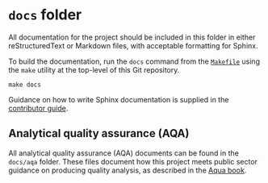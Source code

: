 # `docs` folder

All documentation for the project should be included in this folder in either reStructuredText or Markdown files, with
acceptable formatting for Sphinx.

To build the documentation, run the `docs` command from the [`Makefile`][docs-makefile] using the `make` utility at the
top-level of this Git repository.

```shell
make docs
```

Guidance on how to write Sphinx documentation is supplied in the [contributor guide][writing-sphinx-documentation].

## Analytical quality assurance (AQA)

All analytical quality assurance (AQA) documents can be found in the `docs/aqa` folder. These files document how this
project meets public sector guidance on producing quality analysis, as described in the [Aqua book][aqua-book].

[aqua-book]: https://www.gov.uk/government/publications/the-aqua-book-guidance-on-producing-quality-analysis-for-government
[docs-makefile]: ../docs/structure/README.md#makefile
[writing-sphinx-documentation]: ../docs/contributor_guide/writing_sphinx_documentation.md
